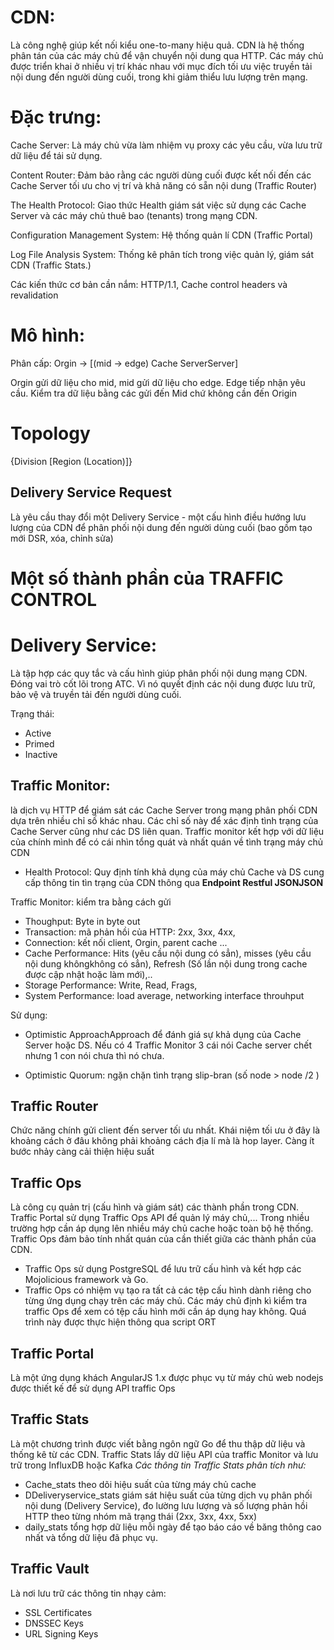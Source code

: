 # CDN: 
Là công nghệ giúp kết nối kiểu one-to-many hiệu quả. CDN là hệ thống phân tán của các máy chủ để vận chuyển nội dung qua HTTP. Các máy chủ được triển khai ở nhiều vị trí khác nhau với mục đích tối ưu việc truyền tải nội dung đến người dùng cuối, trong khi giảm thiểu lưu lượng trên mạng.

# Đặc trưng: 
Cache Server: Là máy chủ vừa làm nhiệm vụ proxy các yêu cầu, vừa lưu trữ dữ liệu để tái sử dụng.

Content Router: Đảm bảo rằng các người dùng cuối được kết nối đến các Cache Server tối ưu cho vị trí và khả năng có sẵn nội dung (Traffic Router)

The Health Protocol: Giao thức Health giám sát việc sử dụng các Cache Server và các máy chủ thuê bao (tenants) trong mạng CDN.

Configuration Management System: Hệ thống quản lí CDN (Traffic Portal)

Log File Analysis System: Thống kê phân tích trong việc quản lý, giám sát CDN (Traffic Stats.)
 
Các kiến thức cơ bản cần nắm: HTTP/1.1, Cache control headers và revalidation


# Mô hình:
Phân cấp: Orgin -> [(mid -> edge) Cache ServerServer]

Orgin gửi dữ liệu cho mid, mid gửi dữ liệu cho edge. Edge tiếp nhận yêu cầu. Kiểm tra dữ liệu bằng các gửi đến Mid chứ không cần đến Origin 

# Topology
{Division [Region (Location)]} 

## Delivery Service Request
Là yêu cầu thay đổi một Delivery Service - một cấu hình điều hướng lưu lượng của CDN để phân phối nội dung đến người dùng cuối (bao gồm tạo mới DSR, xóa, chỉnh sửa)

# Một số thành phần của TRAFFIC CONTROL

# Delivery Service: 
Là tập hợp các quy tắc và cấu hình giúp phân phối nội dung mạng CDN. Đóng vai trò cốt lõi trong ATC. Vì nó quyết định các nội dung được lưu trữ, bảo vệ và truyền tải đến người dùng cuối.

Trạng thái: 
* Active
* Primed
* Inactive







## Traffic Monitor: 
là dịch vụ HTTP để giám sát các Cache Server trong mạng phân phối CDN dựa trên nhiều chỉ số khác nhau. Các chỉ số này để xác định tình trạng của Cache Server cũng như các DS liên quan. Traffic monitor kết hợp với dữ liệu của chính mình để có cái nhìn tổng quát và nhất quán về tình trạng máy chủ CDN
* Health Protocol: Quy định tính khả dụng của máy chủ Cache và DS cung cấp thông tin tìn trạng của CDN thông qua **Endpoint Restful JSONJSON**

Traffic Monitor: kiểm tra bằng cách gửi 
* Thoughput: Byte in byte out
* Transaction: mã phản hồi của HTTP: 2xx, 3xx, 4xx, 
* Connection: kết nối client, Orgin, parent cache ...
* Cache Performance: Hits (yêu cầu nội dung có sẳn), misses (yêu cầu nội dung khôngkhông có sẳn), Refresh (Số lần nội dung trong cache được cập nhật hoặc làm mới),.. 
* Storage Performance: Write, Read, Frags,
* System Performance: load average, networking interface throuhput

Sử dụng:
* Optimistic ApproachApproach để đánh giá sự khả dụng của Cache Server hoặc DS. Nếu có 4 Traffic Monitor 3 cái nói Cache server chết nhưng 1 con nói chưa thì nó chưa.

* Optimistic Quorum: ngặn chặn tình trạng slip-bran (số node > node /2 )

## Traffic Router 
Chức năng chính gửi client đến server tối ưu nhất.
Khái niệm tối ưu ở đây là khoảng cách ở đâu không phải khoảng cách địa lí mà là hop layer. Càng ít bước nhảy càng cải thiện hiệu suất

## Traffic Ops
Là công cụ quản trị (cấu hình và giám sát) các thành phần trong CDN. Traffic Portal sử dụng Traffic Ops API để quản lý máy chủ,... Trong nhiều trường hợp cần áp dụng lên nhiều máy chủ cache hoặc toàn bộ hệ thống. Traffic Ops đảm bảo tính nhất quán của cần thiết giữa các thành phần của CDN. 
* Traffic Ops sử dụng PostgreSQL để lưu trữ cấu hình và kết hợp các Mojolicious framework và Go.
* Traffic Ops có nhiệm vụ tạo ra tất cả các tệp cấu hình dành riêng cho từng ứng dụng chạy trên các máy chủ. Các máy chủ định kì kiểm tra traffic Ops để xem có tệp cấu hình mới cần áp dụng hay không. Quá trình này được thực hiện thông qua script ORT

## Traffic Portal
Là một ứng dụng khách AngularJS 1.x được phục vụ từ máy chủ web nodejs được thiết kế để sử dụng API traffic Ops 

## Traffic Stats
Là một chương trình được viết bằng ngôn ngữ Go để thu thập dữ liệu và thống kê từ các CDN. Traffic Stats lấy dữ liệu API của traffic Monitor và lưu trữ trong InfluxDB hoặc Kafka 
 *Các thông tin Traffic Stats phân tích như:*
 * Cache_stats theo dõi hiệu suất của từng máy chủ cache
* DDeliveryservice_stats giám sát hiệu suất của từng dịch vụ phân phối nội dung (Delivery Service), đo lường lưu lượng và số lượng phản hồi HTTP theo từng nhóm mã trạng thái (2xx, 3xx, 4xx, 5xx)
* daily_stats tổng hợp dữ liệu mỗi ngày để tạo báo cáo về băng thông cao nhất và tổng dữ liệu đã phục vụ.

## Traffic Vault
Là nơi lưu trữ các thông tin nhạy cảm:
* SSL Certificates
* DNSSEC Keys
* URL Signing Keys

   





